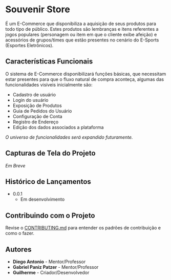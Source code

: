 # Souvenir Store 

É um E-Commerce que disponibiliza a aquisição de seus produtos para todo tipo de público. Estes produtos são
lembranças e itens referentes a jogos populares (personagem ou item em que o cliente exibe afeição) e acessórios de grupos/times que estão presentes no cenário do E-Sports (Esportes Eletrônicos).

## Características Funcionais

O sistema de E-Commerce disponibilizará funções básicas, que necessitam estar presentes para que o fluxo natural de compra aconteça, algumas das funcionalidades visíveis inicialmente são:

* Cadastro de usuário
* Login do usuário
* Exposição de Produtos
* Guia de Pedidos do Usuário
* Configuração de Conta
* Registro de Endereço
* Edição dos dados associados a plataforma

_O universo de funcionalidades será expandido futuramente._

## Capturas de Tela do Projeto

*Em Breve*

## Histórico de Lançamentos

 * 0.0.1
    - Em desenvolvimento

## Contribuindo com o Projeto

Revise o [CONTRIBUTING.md](https://gitlab.sertao.ifrs.edu.br/580139/Souvenir-Store/blob/master/CONTRIBUTING.md) para entender os padrões de contribuição e como o fazer.

## Autores

* __Diego Antonio__ - Mentor/Professor
* __Gabriel Paniz Patzer__  - Mentor/Professor
* __Guilherme__ - Criador/Desenvolvedor
